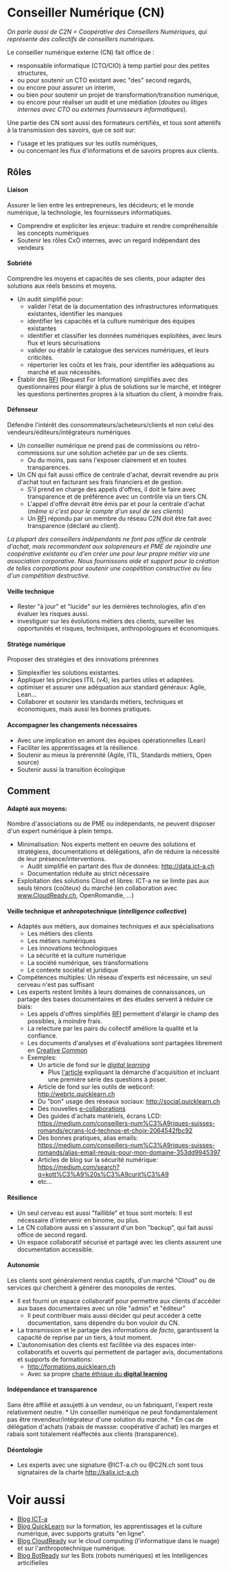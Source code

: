 # Conseiller Numérique (CN)
_On parle aussi de C2N = Coopérative des Conseillers Numériques, qui représente des collectifs de conseillers numériques._

Le conseiller numérique externe (CN) fait office de :
* responsable informatique (CTO/CIO) à temp partiel pour des petites structures, 
* ou pour soutenir un CTO existant avec "des" second regards, 
* ou encore pour assurer un interim, 
* ou bien pour soutenir un projet de transformation/transition numérique, 
* ou encore pour réaliser un audit et une médiation (_doutes ou litiges internes avec CTO ou externes fournisseurs informatiques_).

Une partie des CN sont aussi des formateurs certifiés, et tous sont attentifs à la transmission des savoirs, que ce soit sur:
* l'usage et les pratiques sur les outils numériques, 
* ou concernant les flux d'informations et de savoirs propres aux clients.

## Rôles ##
#### Liaison
Assurer le lien entre les entrepreneurs, les décideurs; et le monde numérique, la technologie, les fournisseurs informatiques.
* Comprendre et expliciter les enjeux: traduire et rendre compréhensible les concepts numériques
* Soutenir les rôles CxO internes, avec un regard indépendant des vendeurs

#### Sobriété
Comprendre les moyens et capacités de ses clients, pour adapter des solutions aux réels besoins et moyens.
* Un audit simplifié pour:
  * valider l'état de la documentation des infrastructures informatiques existantes, identifier les manques
  * identifier les capacités et la culture numérique des équipes existantes
  * identifier et classifier les données numériques exploitées, avec leurs flux et leurs sécurisations
  * valider ou établir le catalogue des services numériques, et leurs criticités.
  * répertorier les coûts et les frais, pour identifier les adéquations au marché et aux nécessités.
* Établir des [RFI](https://github.com/ICT-A/Published.Docs/blob/master/ICT-a/RFI.md) (Request For Information) simplifiés avec des questionnaires pour élargir à plus de solutions sur le marché, et intégrer les questions pertinentes propres à la situation du client, à moindre frais.

#### Défenseur
Défendre l'intérêt des consommateurs/acheteurs/clients et non celui des vendeurs/éditeurs/intégrateurs numériques
* Un conseiller numérique ne prend pas de commissions ou rétro-commissions sur une solution achetée par un de ses clients.
  * Ou du moins, pas sans l'exposer clairement et en toutes transparences.
* Un CN qui fait aussi office de centrale d'achat, devrait revendre au prix d'achat tout en facturant ses frais financiers et de gestion.
  * S'il prend en charge des appels d'offres, il doit le faire avec transparence et de préférence avec un contrôle via un tiers CN.
  * L'appel d'offre devrait être émis par et pour la centrale d'achat (_même si c'est pour le compte d'un seul de ses clients_)
  * Un [RFI](https://github.com/ICT-A/Published.Docs/blob/master/ICT-a/RFI.md) répondu par un membre du réseau C2N doit être fait avec transparence (déclaré au client).

_La plupart des conseillers indépendants ne font pas office de centrale d'achat, mais recommandent aux solopreneurs et PME de rejoindre une coopérative existante ou d'en créer une pour leur propre métier via une association corporative. Nous fournissons aide et support pour la création de telles corporations pour soutenir une coopétition constructive au lieu d'un compétition destructive._

#### Veille technique
* Rester "à jour" et "lucide" sur les dernières technologies, afin d'en évaluer les risques aussi.
* investiguer sur les évolutions métiers des clients, surveiller les opportunités et risques, techniques, anthropologiques et économiques.

#### Stratège numérique
Proposer des stratégies et des innovations prérennes
  * Simplexifier les solutions existantes.
  * Appliquer les principes ITIL (v4), les parties utiles et adaptées.
  * optimiser et assurer une adéquation aux standard généraux: Agile, Lean...
  * Collaborer et soutenir les standards métiers, techniques et économiques, mais aussi les bonnes pratiques.

#### Accompagner les changements nécessaires
  * Avec une implication en amont des équipes opérationnelles (Lean)
  * Faciliter les apprentissages et la résilience.
  * Soutenir au mieux la prérennité (Agile, ITIL, Standards métiers, Open source)
  * Soutenir aussi la transition écologique
  
## Comment ##
#### **Adapté** aux moyens: 
Nombre d'associations ou de PME ou indépendants, ne peuvent disposer d'un expert numérique à plein temps.
  * Minimalisation: Nos experts mettent en oeuvre des solutions et stratégiess, documentations et délégations, afin de réduire la nécessité de leur présence/interventions.
    * Audit simplifié en partant des flux de données: http://data.ict-a.ch
    * Documentation réduite au strict nécessaire
  * Exploitation des solutions Cloud et libres: ICT-a ne se limite pas aux seuls ténors (coûteux) du marché (en collaboration avec www.CloudReady.ch, OpenRomandie, ...)
#### **Veille technique et anhropotechnique** (_intelligence collective_)
  * Adaptés aux métiers, aux domaines techniques et aux spécialisations
    * Les métiers des clients
    * Les métiers numériques
    * Les innovations technologiques
    * La sécurité et la culture numérique
    * La société numérique, ses transformations
    * Le contexte sociétal et juridique
  * Compétences multiples: Un réseau d'experts est nécessaire, un seul cerveau n'est pas suffisant
  * Les experts restent limités à leurs domaines de connaissances, un partage des bases documentaires et des études servent à réduire ce biais: 
    * Les appels d'offres simplifiés [RFI](https://github.com/ICT-A/Published.Docs/blob/master/ICT-a/RFI.md) permettent d'élargir le champ des possibles, à moindre frais.
    * La relecture par les pairs du collectif améliore la qualité et la confiance.
    * Les documents d'analyses et d'évaluations sont partagées librement en [Creative Common](https://fr.wikipedia.org/wiki/Creative_Commons)
    * Exemples: 
      * Un article de fond sur le _[digital learning](http://digital.quicklearn.ch)_
        * Plus [l'article](https://medium.com/conseillers-num%C3%A9riques-suisses-romands/digital-learning-ou-pas-7ae7959ad2bd) expliquant la démarche d'acquisition et incluant une première série des questions à poser.
      * Article de fond sur les outils de webconf: http://webrtc.quicklearn.ch
      * Du "bon" usage des réseaux sociaux: http://social.quicklearn.ch
      * Des nouvelles [e-collaborations](http://collaborer.quicklearn.ch)
      * Des guides d'achats matériels, écrans LCD: https://medium.com/conseillers-num%C3%A9riques-suisses-romands/ecrans-lcd-technos-et-choix-2064542fbc92
      * Des bonnes pratiques, alias emails: https://medium.com/conseillers-num%C3%A9riques-suisses-romands/alias-email-requis-pour-mon-domaine-353dd9945397
      * Articles de blog sur la sécurité numérique: https://medium.com/search?q=kott%C3%A9%20s%C3%A9curit%C3%A9
      * etc...
#### **Résilience**
  * Un seul cerveau est aussi "faillible" et tous sont mortels: Il est nécessaire d'intervenir en binome, ou plus. 
  * Le CN collabore aussi en s'assurant d'un bon "backup", qui fait aussi office de second regard.
  * Un espace collaboratif sécurisé et partagé avec les clients assurent une documentation accessible.
#### **Autonomie** 
Les clients sont généralement rendus captifs, d'un marché "Cloud" ou de services qui cherchent à générer des monopoles de rentes.
  * Il est fourni un espace collaboratif pour permettre aux clients d'accéder aux bases documentaires avec un rôle "admin" et "éditeur"
    * Il peut contribuer mais aussi décider qui peut accéder à cette documentation, sans dépendre du bon vouloir du CN.
  * La transmission et le partage des informations _de facto_, garantissent la capacité de reprise par un tiers, à tout moment.
  * L'autonomisation des clients est facilitée via des espaces inter-collaboratifs et ouverts qui permettent de partager avis, documentations et supports de formations:
    * http://formations.quicklearn.ch
    * Avec sa propre [charte éthique du **digital learning**](http://charte.quicklearn.ch)
#### **Indépendance** et **transparence**
Sans être affilié et assujetti à un vendeur, ou un fabriquant, l'expert reste relativement neutre.
    * Un conseiller numérique ne peut fondamentalement pas être revendeur/intégrateur d'une solution du marché.
    * En cas de délégation d'achats (rabais de massse: coopérative d'achat) les marges et rabais sont totalement réaffectés aux clients (transparence).
#### **Déontologie**
  * Les experts avec une signature @ICT-a.ch ou @C2N.ch sont tous signataires de la charte http://kalix.ict-a.ch
 
 # Voir aussi
 * [Blog ICT-a](https://medium.com/conseillers-num%C3%A9riques-suisses-romands/pourquoi-ict-a-1bfd562cd130)
 * [Blog QuickLearn](http://blog.quicklearn.ch) sur la formation, les apprentissages et la culture numérique, avec supports gratuits "en ligne".
 * [Blog CloudReady](http://blog.cloudready.ch) sur le cloud computing (l'informatique dans le nuage) et sur l'anthropotechnique numérique.
 * [Blog BotReady](http://blog.cloudready.ch) sur les Bots (robots numériques) et les Intelligences articifielles
 
